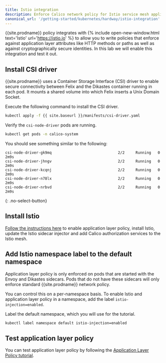 ```yaml
---
title: Istio integration
description: Enforce Calico network policy for Istio service mesh applications.
canonical_url: '/getting-started/kubernetes/hardway/istio-integration'
---
```


{{site.prodname}} policy integrates with {% include open-new-window.html text='Istio' url='https://istio.io' %} to allow you to write policies that enforce against
application layer attributes like HTTP methods or paths as well as against cryptographically secure identities. In this
lab we will enable this integration and test it out.

## Install CSI driver

{{site.prodname}} uses a Container Storage Interface (CSI) driver to enable secure connectivity between Felix and the Dikastes container
running in each pod.  It mounts a shared volume into which Felix inserts a Unix Domain Socket.

Execute the following command to install the CSI driver.

```bash
kubectl apply -f {{ site.baseurl }}/manifests/csi-driver.yaml
```

Verify the `csi-node-driver` pods are running.

```bash
kubectl get pods -n calico-system
```

You should see something similar to the following:

```
csi-node-driver-gk9mq                              2/2     Running   0             2m9s
csi-node-driver-jhngv                              2/2     Running   0             2m9s
csi-node-driver-kcqnj                              2/2     Running   0             2m9s
csi-node-driver-n78lx                              2/2     Running   0             2m9s
csi-node-driver-nrbvd                              2/2     Running   0             2m9s
```
{: .no-select-button}

## Install Istio

[Follow the instructions here]({{site.baseurl}}/security/app-layer-policy) to enable application layer policy, install Istio, update the
Istio sidecar injector and add Calico authorization services to the Istio mesh.

## Add Istio namespace label to the default namespace

Application layer policy is only enforced on pods that are started with the
Envoy and Dikastes sidecars.  Pods that do not have these sidecars will
only enforce standard {{site.prodname}} network policy.

You can control this on a per-namespace basis.  To enable Istio and application
layer policy in a namespace, add the label `istio-injection=enabled`.

Label the default namespace, which you will use for the tutorial.

```bash
kubectl label namespace default istio-injection=enabled
```


## Test application layer policy

You can test application layer policy by following the [Application Layer Policy tutorial](/security/tutorials/app-layer-policy/enforce-policy-istio).

